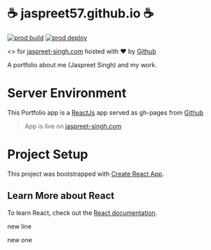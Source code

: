 # :coffee: jaspreet57.github.io :coffee:
[![prod build](https://github.com/jaspreet57/jaspreet57.github.io/actions/workflows/prod-release.yml/badge.svg)](https://github.com/jaspreet57/jaspreet57.github.io/actions/workflows/prod-release.yml)
[![prod deploy](https://github.com/jaspreet57/jaspreet57.github.io/actions/workflows/pages/pages-build-deployment/badge.svg?branch=master)](https://github.com/jaspreet57/jaspreet57.github.io/actions/workflows/pages/pages-build-deployment)


<> for [jaspreet-singh.com](https://jaspreet-singh.com) hosted with :heart: by [Github](https://github.com)

A portfolio about me (Jaspreet Singh) and my work.

# Server Environment

This Portfolio app is a [ReactJs](https://reactjs.org) app served as gh-pages from [Github](https://github.com)

> App is live on [jaspreet-singh.com](https://jaspreet-singh.com)

# Project Setup

This project was bootstrapped with [Create React App](https://github.com/facebook/create-react-app).

## Learn More about React

To learn React, check out the [React documentation](https://reactjs.org/).

new line

new one
